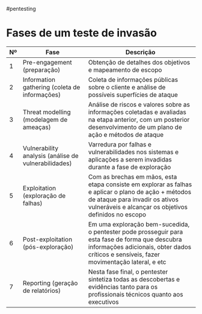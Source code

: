 #pentesting
# Fases de um teste de invasão

| Nº  | Fase                                                 | Descrição                                                                                                                                                                                      |
| --- | ---------------------------------------------------- | ---------------------------------------------------------------------------------------------------------------------------------------------------------------------------------------------- |
| 1   | Pre-engagement (preparação)                          | Obtenção de detalhes dos objetivos e mapeamento de escopo                                                                                                                                      |
| 2   | Information gathering (coleta de informações)        | Coleta de informações públicas sobre o cliente e análise de possíveis superfícies de ataque                                                                                                    |
| 3   | Threat modelling (modelagem de ameaças)              | Análise de riscos e valores sobre as informações coletadas e avaliadas na etapa anterior, com um posterior desenvolvimento de um plano de ação e métodos de ataque                             |
| 4   | Vulnerability analysis (análise de vulnerabilidades) | Varredura por falhas e vulnerabilidades nos sistemas e aplicações a serem invadidas durante a fase de exploração                                                                               |
| 5   | Exploitation (exploração de falhas)                  | Com as brechas em mãos, esta etapa consiste em explorar as falhas e aplicar o plano de ação + métodos de ataque para invadir os ativos vulneráveis e alcançar os objetivos definidos no escopo |
| 6   | Post-exploitation (pós-exploração)                   | Em uma exploração bem-sucedida, o pentester pode prosseguir para esta fase de forma que descubra informações adicionais, obter dados críticos e sensíveis, fazer movimentação lateral, e etc   |
| 7   | Reporting (geração de relatórios)                    | Nesta fase final, o pentester sintetiza todas as descobertas e evidências tanto para os profissionais técnicos quanto aos executivos                                                           |
